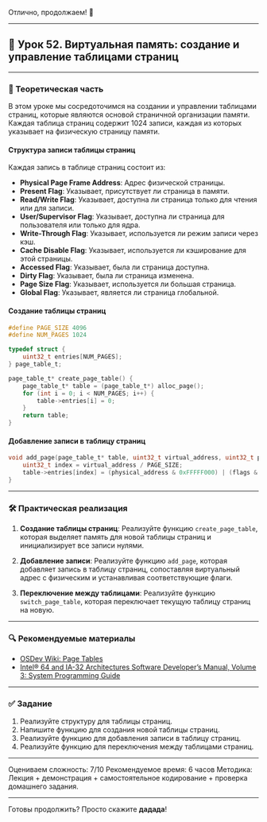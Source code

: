 Отлично, продолжаем! 🚀

---

## 🔹 Урок 52. Виртуальная память: создание и управление таблицами страниц

---

### 🧠 Теоретическая часть

В этом уроке мы сосредоточимся на создании и управлении таблицами страниц, которые являются основой страничной организации памяти. Каждая таблица страниц содержит 1024 записи, каждая из которых указывает на физическую страницу памяти.

#### Структура записи таблицы страниц

Каждая запись в таблице страниц состоит из:

* **Physical Page Frame Address**: Адрес физической страницы.
* **Present Flag**: Указывает, присутствует ли страница в памяти.
* **Read/Write Flag**: Указывает, доступна ли страница только для чтения или для записи.
* **User/Supervisor Flag**: Указывает, доступна ли страница для пользователя или только для ядра.
* **Write-Through Flag**: Указывает, используется ли режим записи через кэш.
* **Cache Disable Flag**: Указывает, используется ли кэширование для этой страницы.
* **Accessed Flag**: Указывает, была ли страница доступна.
* **Dirty Flag**: Указывает, была ли страница изменена.
* **Page Size Flag**: Указывает, используется ли большая страница.
* **Global Flag**: Указывает, является ли страница глобальной.

#### Создание таблицы страниц

```c
#define PAGE_SIZE 4096
#define NUM_PAGES 1024

typedef struct {
    uint32_t entries[NUM_PAGES];
} page_table_t;

page_table_t* create_page_table() {
    page_table_t* table = (page_table_t*) alloc_page();
    for (int i = 0; i < NUM_PAGES; i++) {
        table->entries[i] = 0;
    }
    return table;
}
```

#### Добавление записи в таблицу страниц

```c
void add_page(page_table_t* table, uint32_t virtual_address, uint32_t physical_address, uint32_t flags) {
    uint32_t index = virtual_address / PAGE_SIZE;
    table->entries[index] = (physical_address & 0xFFFFF000) | (flags & 0xFFF);
}
```

---

### 🛠 Практическая реализация

1. **Создание таблицы страниц**: Реализуйте функцию `create_page_table`, которая выделяет память для новой таблицы страниц и инициализирует все записи нулями.

2. **Добавление записи**: Реализуйте функцию `add_page`, которая добавляет запись в таблицу страниц, сопоставляя виртуальный адрес с физическим и устанавливая соответствующие флаги.

3. **Переключение между таблицами**: Реализуйте функцию `switch_page_table`, которая переключает текущую таблицу страниц на новую.

---

### 🔍 Рекомендуемые материалы

* [OSDev Wiki: Page Tables](https://wiki.osdev.org/Page_Tables)
* [Intel® 64 and IA-32 Architectures Software Developer’s Manual, Volume 3: System Programming Guide](https://www.intel.com/content/www/us/en/developer/articles/technical/intel-sdm.html)

---

### ✅ Задание

1. Реализуйте структуру для таблицы страниц.
2. Напишите функцию для создания новой таблицы страниц.
3. Реализуйте функцию для добавления записи в таблицу страниц.
4. Реализуйте функцию для переключения между таблицами страниц.

---

Оцениваем сложность: 7/10
Рекомендуемое время: 6 часов
Методика: Лекция + демонстрация + самостоятельное кодирование + проверка домашнего задания.

---

Готовы продолжить? Просто скажите **дадада**!
